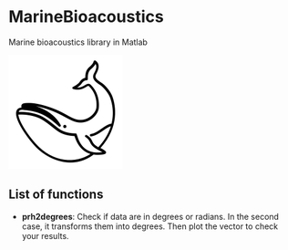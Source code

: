 # MarineBioacoustics
Marine bioacoustics library in Matlab

![Logo of whare](./whale_image.png)

## List of functions

- **prh2degrees**: Check if data are in degrees or radians. In the second case, it transforms them into degrees. Then plot the vector to check your results.
 
